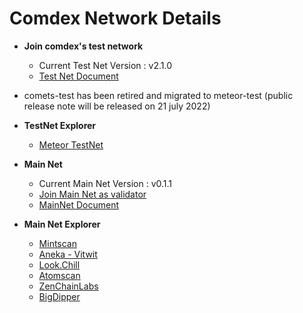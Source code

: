 # Comdex Network Details

* **Join comdex's test network** 
  * Current Test Net Version : v2.1.0
  * [Test Net Document](https://github.com/comdex-official/networks/tree/main/testnet/meteor-test)
  
* comets-test has been retired and migrated to meteor-test (public release note will be released on 21 july 2022)
  
* **TestNet Explorer**
  * [Meteor TestNet](http://meteor-explorer.comdex.one)
 

* **Main Net** 
  * Current Main Net Version : v0.1.1
  * [Join Main Net as validator](https://github.com/comdex-official/networks/blob/main/mainnet/02-validator-post-gentx.md)
  * [MainNet Document](https://github.com/comdex-official/networks/tree/main/mainnet/comdex-1)

* **Main Net Explorer**
  * [Mintscan](https://www.mintscan.io/comdex/)
  * [Aneka - Vitwit](https://comdex.aneka.io/)
  * [Look.Chill](https://look.chillvalidation.com/comdex)
  * [Atomscan](https://atomscan.com/comdex)
  * [ZenChainLabs](https://comdex.zenscan.io/)
  * [BigDipper](http://comdex.bigdipper.live)
